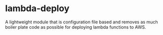 # lambda-deploy
A lightweight module that is configuration file based and removes as much boiler plate code as possible for deploying lambda functions to AWS.
